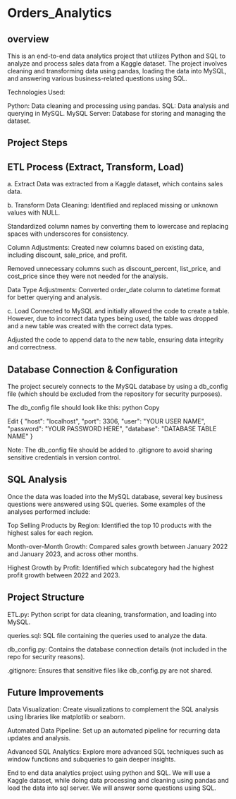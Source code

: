 # Orders_Analytics

## overview


This is an end-to-end data analytics project that utilizes Python and SQL to analyze and process sales data from a Kaggle dataset. The project involves cleaning and transforming data using pandas, loading the data into MySQL, and answering various business-related questions using SQL.

Technologies Used:


Python: Data cleaning and processing using pandas.
SQL: Data analysis and querying in MySQL.
MySQL Server: Database for storing and managing the dataset.


## Project Steps

## ETL Process (Extract, Transform, Load)

a. Extract
Data was extracted from a Kaggle dataset, which contains sales data.

b. Transform
Data Cleaning:
Identified and replaced missing or unknown values with NULL.

Standardized column names by converting them to lowercase and replacing spaces with underscores for consistency.


Column Adjustments:
Created new columns based on existing data, including discount, sale_price, and profit.

Removed unnecessary columns such as discount_percent, list_price, and cost_price since they were not needed for the analysis.

Data Type Adjustments:
Converted order_date column to datetime format for better querying and analysis.

c. Load
Connected to MySQL and initially allowed the code to create a table. However, due to incorrect data types being used, the table was dropped and a new table was created with the correct data types.

Adjusted the code to append data to the new table, ensuring data integrity and correctness.


## Database Connection & Configuration
The project securely connects to the MySQL database by using a db_config file (which should be excluded from the repository for security purposes).

The db_config file should look like this:
python
Copy

Edit
{
    "host": "localhost",
    "port": 3306,
    "user": "YOUR USER NAME",
    "password": "YOUR PASSWORD HERE",
    "database": "DATABASE TABLE NAME"
}

Note: The db_config file should be added to .gitignore to avoid sharing sensitive credentials in version control.


## SQL Analysis

Once the data was loaded into the MySQL database, several key business questions were answered using SQL queries. Some examples of the analyses performed include:

Top Selling Products by Region: Identified the top 10 products with the highest sales for each region.

Month-over-Month Growth: Compared sales growth between January 2022 and January 2023, and across other months.

Highest Growth by Profit: Identified which subcategory had the highest profit growth between 2022 and 2023.



## Project Structure

ETL.py: Python script for data cleaning, transformation, and loading into MySQL.

queries.sql: SQL file containing the queries used to analyze the data.

db_config.py: Contains the database connection details (not included in the repo for security reasons).

.gitignore: Ensures that sensitive files like db_config.py are not shared.




## Future Improvements

Data Visualization: Create visualizations to complement the SQL analysis using libraries like matplotlib or seaborn.

Automated Data Pipeline: Set up an automated pipeline for recurring data updates and analysis.

Advanced SQL Analytics: Explore more advanced SQL techniques such as window functions and subqueries to gain deeper insights.

End to end data analytics project using python and SQL. We will use a Kaggle dataset, while doing data processing and cleaning using pandas and load the data into sql server. We will answer some questions using SQL.
